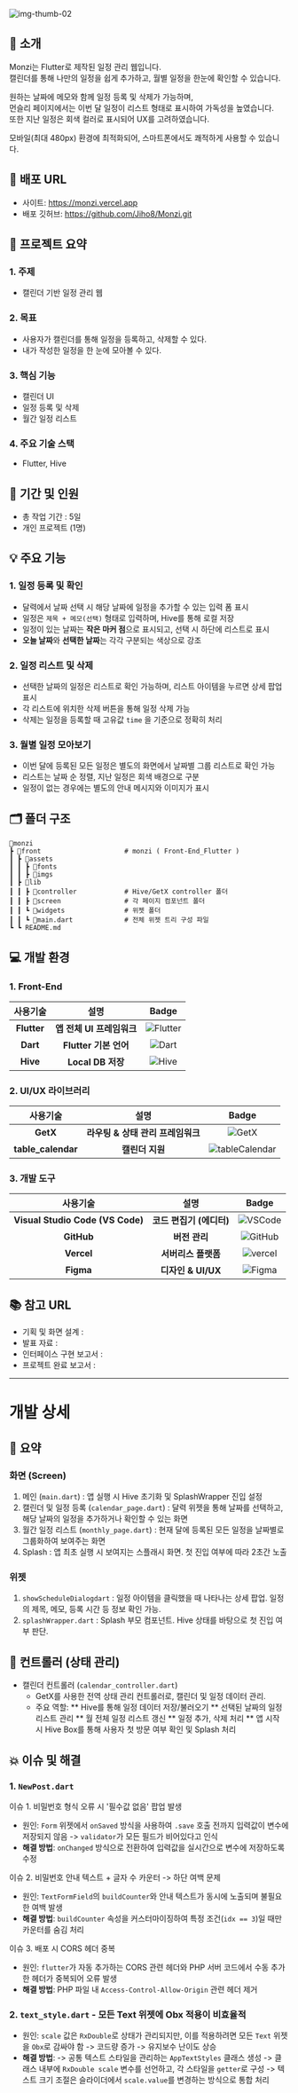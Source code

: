 
![img-thumb-02](https://github.com/user-attachments/assets/6df05059-99ba-4e73-8455-a2e479bc4763)

## 📢 소개
Monzi는 Flutter로 제작된 일정 관리 웹입니다. <br>
캘린더를 통해 나만의 일정을 쉽게 추가하고, 월별 일정을 한눈에 확인할 수 있습니다. <br>

원하는 날짜에 메모와 함께 일정 등록 및 삭제가 가능하며, <br>
먼슬리 페이지에서는 이번 달 일정이 리스트 형태로 표시하여 가독성을 높였습니다. <br>
또한 지난 일정은 회색 컬러로 표시되어 UX를 고려하였습니다. <br>

모바일(최대 480px) 환경에 최적화되어, 스마트폰에서도 쾌적하게 사용할 수 있습니다.

## 🔗 배포 URL
* 사이트: https://monzi.vercel.app
* 배포 깃허브: https://github.com/Jiho8/Monzi.git

## 📑 프로젝트 요약

### 1. 주제

* 캘린더 기반 일정 관리 웹

### 2. 목표

* 사용자가 캘린더를 통해 일정을 등록하고, 삭제할 수 있다.
* 내가 작성한 일정을 한 눈에 모아볼 수 있다.

### 3. 핵심 기능

* 캘린더 UI
* 일정 등록 및 삭제
* 월간 일정 리스트

### 4. 주요 기술 스택

* Flutter, Hive

## 📆 기간 및 인원

* 총 작업 기간 : 5일
* 개인 프로젝트 (1명)

## 💡 주요 기능

### 1. 일정 등록 및 확인
* 달력에서 날짜 선택 시 해당 날짜에 일정을 추가할 수 있는 입력 폼 표시
* 일정은 `제목 + 메모(선택)` 형태로 입력하며, Hive를 통해 로컬 저장
* 일정이 있는 날짜는 **작은 마커 점**으로 표시되고, 선택 시 하단에 리스트로 표시
* **오늘 날짜**와 **선택한 날짜**는 각각 구분되는 색상으로 강조

### 2. 일정 리스트 및 삭제
* 선택한 날짜의 일정은 리스트로 확인 가능하며, 리스트 아이템을 누르면 상세 팝업 표시
* 각 리스트에 위치한 삭제 버튼을 통해 일정 삭제 가능
* 삭제는 일정을 등록할 때 고유값 `time` 을 기준으로 정확히 처리

### 3. 월별 일정 모아보기
* 이번 달에 등록된 모든 일정은 별도의 화면에서 날짜별 그룹 리스트로 확인 가능
* 리스트는 날짜 순 정렬, 지난 일정은 회색 배경으로 구분
* 일정이 없는 경우에는 별도의 안내 메시지와 이미지가 표시

## 🗂️ 폴더 구조

```
📂monzi
┣ 📂front                     # monzi ( Front-End_Flutter )
┃ ┣ 📂assets
┃ ┃ ┣ 📂fonts
┃ ┃ ┣ 📂imgs
┃ ┣ 📂lib
┃ ┃ ┣ 📂controller            # Hive/GetX controller 폴더
┃ ┃ ┣ 📂screen                # 각 페이지 컴포넌트 폴더
┃ ┃ ┗ 📂widgets               # 위젯 폴더
┃ ┃ ┗ 📜main.dart             # 전체 위젯 트리 구성 파일
┗ ┗ README.md
```

## 💻 개발 환경

### 1. Front-End

| 사용기술 | 설명 |Badge |
| :---:| :---: | :---: |
| **Flutter** | **앱 전체 UI 프레임워크** |![Flutter](https://img.shields.io/badge/Flutter-%2302569B.svg?style=flat-square&logo=Flutter&logoColor=white)|
| **Dart** | **Flutter 기본 언어** |![Dart](https://img.shields.io/badge/Dart-0175C2?style=flat-square&logo=dart&logoColor=white)|
| **Hive** | **Local DB 저장** | ![Hive](https://img.shields.io/badge/Hive-2.2.3-yellow?style=flat-square&logo=https://raw.githubusercontent.com/hivedb/hive/master/.github/logo_transparent.svg&logoColor=white)|

### 2. UI/UX 라이브러리

| 사용기술 | 설명 | Badge |
| :---:| :---: | :---: |
| **GetX** | **라우팅 & 상태 관리 프레임워크** |![GetX](https://img.shields.io/badge/GetX-8A2BE2?style=flat-square&logo=getx&logoColor=white")|
| **table_calendar** | **캘린더 지원** |![tableCalendar](https://img.shields.io/badge/table_calendar-blue?style=flat-square)|

### 3. 개발 도구

|사용기술 | 설명 | Badge | 
| :---:| :---: | :---: |
| **Visual Studio Code (VS Code)** | **코드 편집기 (에디터)** |![VSCode](https://img.shields.io/badge/VSCode-007ACC?style=flat-square&logo=data:image/svg+xml;base64,PHN2ZyB3aWR0aD0iMzIiIGhlaWdodD0iMzIiIHZpZXdCb3g9IjAgMCAzMiAzMiIgZmlsbD0ibm9uZSIgeG1sbnM9Imh0dHA6Ly93d3cudzMub3JnLzIwMDAvc3ZnIj4KPHBhdGggZD0iTTI0LjAwMyAyTDEyIDEzLjMwM0w0Ljg0IDhMMiAxMEw4Ljc3MiAxNkwyIDIyTDQuODQgMjRMMTIgMTguNzAyTDI0LjAwMyAzMEwzMCAyNy4wODdWNC45MTNMMjQuMDAzIDJaTTI0IDkuNDM0VjIyLjU2NkwxNS4yODkgMTZMMjQgOS40MzRaIiBmaWxsPSJ3aGl0ZSIvPgo8L3N2Zz4K&logoColor=white) |
|**GitHub** | **버전 관리** |![GitHub](https://img.shields.io/badge/GitHub-181717?style=flat-square&logo=GitHub&logoColor=white)| 
| **Vercel** | **서버리스 플랫폼** |![vercel](https://img.shields.io/badge/Vercel-000000?style=flat-square&logo=vercel&logoColor=white)|
| **Figma** | **디자인 & UI/UX**|![Figma](https://img.shields.io/badge/Figma-F24E1E?style=flat-square&logo=Figma&logoColor=white) |

## 📚 참고 URL
- 기획 및 화면 설계 : 
- 발표 자료 : 
- 인터페이스 구현 보고서 : 
- 프로젝트 완료 보고서 :

<hr>

# 개발 상세

## 📑 요약

### 화면 (Screen)
1. 메인 (`main.dart`)
   : 앱 실행 시 Hive 초기화 및 SplashWrapper 진입 설정
2. 캘린더 및 일정 등록 (`calendar_page.dart`)
   : 달력 위젯을 통해 날짜를 선택하고, 해당 날짜의 일정을 추가하거나 확인할 수 있는 화면
3. 월간 일정 리스트 (`monthly_page.dart`)
   : 현재 달에 등록된 모든 일정을 날짜별로 그룹화하여 보여주는 화면
4. Splash
   : 앱 최초 실행 시 보여지는 스플래시 화면. 첫 진입 여부에 따라 2초간 노출

### 위젯
1. `showScheduleDialogdart`
   : 일정 아이템을 클릭했을 때 나타나는 상세 팝업. 일정의 제목, 메모, 등록 시간 등 정보 확인 가능.
2. `splashWrapper.dart`
   : Splash 부모 컴포넌트. Hive 상태를 바탕으로 첫 진입 여부 판단.

## 🧩 컨트롤러 (상태 관리)

* 캘린더 컨트롤러 (`calendar_controller.dart`) 
   - GetX를 사용한 전역 상태 관리 컨트롤러로, 캘린더 및 일정 데이터 관리.
   - 주요 역할:
     ** Hive를 통해 일정 데이터 저장/불러오기
     ** 선택된 날짜의 일정 리스트 관리
     ** 월 전체 일정 리스트 갱신
     ** 일정 추가, 삭제 처리
     ** 앱 시작 시 Hive Box를 통해 사용자 첫 방문 여부 확인 및 Splash 처리

## 💥 이슈 및 해결

### 1. `NewPost.dart` 
이슈 1. 비밀번호 형식 오류 시 '필수값 없음' 팝업 발생
   - 원인: `Form` 위젯에서 `onSaved` 방식을 사용하여 `.save` 호출 전까지 입력값이 변수에 저장되지 않음
     -> `validator`가 모든 필드가 비어있다고 인식
   - **해결 방법**: `onChanged` 방식으로 전환하여 입력값을 실시간으로 변수에 저장하도록 수정
   
이슈 2. 비밀번호 안내 텍스트 + 글자 수 카운터 -> 하단 여백 문제
   - 원인: `TextFormField`의 `buildCounter`와 안내 텍스트가 동시에 노출되며 불필요한 여백 발생
   - **해결 방법**: `buildCounter` 속성을 커스터마이징하여 특정 조건(`idx == 3`)일 때만 카운터를 숨김 처리

이슈 3. 배포 시 CORS 헤더 중복
   - 원인: `flutter`가 자동 추가하는 CORS 관련 헤더와 PHP 서버 코드에서 수동 추가한 헤더가 중복되어 오류 발생
   - **해결 방법**: PHP 파일 내 `Access-Control-Allow-Origin` 관련 헤더 제거

### 2. `text_style.dart` - 모든 Text 위젯에 Obx 적용이 비효율적
- 원인: `scale` 값은 `RxDouble`로 상태가 관리되지만, 이를 적용하려면 모든 `Text` 위젯을 `Obx`로 감싸야 함
  -> 코드량 증가 -> 유지보수 난이도 상승
- **해결 방법**:
  -> 공통 텍스트 스타일을 관리하는 `AppTextStyles` 클래스 생성
  -> 클래스 내부에 `RxDouble scale` 변수를 선언하고, 각 스타일을 `getter`로 구성
  -> 텍스트 크기 조절은 슬라이더에서 `scale.value`를 변경하는 방식으로 통합 처리

